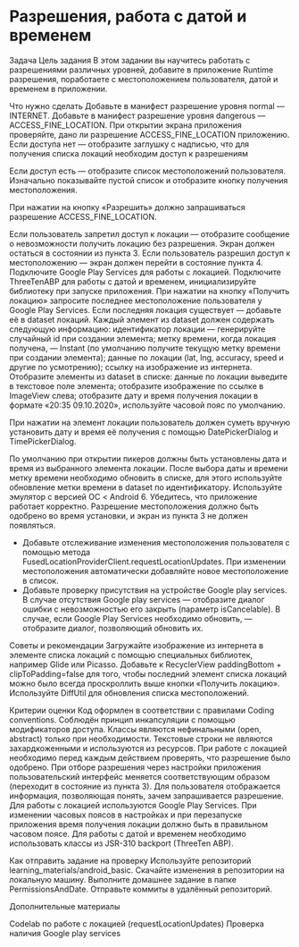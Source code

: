 # Разрешения, работа с датой и временем


Задача
Цель задания
В этом задании вы научитесь работать с разрешениями различных уровней, добавите в приложение Runtime разрешения, поработаете с местоположением пользователя, датой и временем в приложении.



Что нужно сделать
Добавьте в манифест разрешение уровня normal — INTERNET.
Добавьте в манифест разрешение уровня dangerous — ACCESS_FINE_LOCATION.
При открытии экрана приложения проверяйте, дано ли разрешение ACCESS_FINE_LOCATION приложению.
Если доступа нет — отобразите заглушку с надписью, что для получения списка локаций необходим доступ к разрешениям


Если доступ есть — отобразите список местоположений пользователя. Изначально показывайте пустой список и отобразите кнопку получения местоположения.


При нажатии на кнопку «Разрешить» должно запрашиваться разрешение ACCESS_FINE_LOCATION.


Если пользователь запретил доступ к локации — отобразите сообщение о невозможности получить локацию без разрешения. Экран должен остаться в состоянии из пункта 3.
Если пользователь разрешил доступ к местоположению — экран должен перейти в состояние пункта 4.
Подключите Google Play Services для работы с локацией.
Подключите ThreeTenABP для работы с датой и временем, инициализируйте библиотеку при запуске приложения.
При нажатии на кнопку «Получить локацию» запросите последнее местоположение пользователя у Google Play Services.
Если последняя локация существует — добавьте её в dataset локаций. Каждый элемент из dataset должен содержать следующую информацию:
идентификатор локации — генерируйте случайный id при создании элемента;
метку времени, когда локация получена, — Instant (по умолчанию получите текущую метку времени при создании элемента);
данные по локации (lat, lng, accuracy, speed и другие по усмотрению);
ссылку на изображение из интернета.
Отобразите элементы из dataset в списке:
данные по локации выведите в текстовое поле элемента;
отобразите изображение по ссылке в ImageView слева;
отобразите дату и время получения локации в формате «20:35 09.10.2020», используйте часовой пояс по умолчанию.


При нажатии на элемент локации пользователь должен суметь вручную установить дату и время её получения с помощью DatePickerDialog и TimePickerDialog.


По умолчанию при открытии пикеров должны быть установлены дата и время из выбранного элемента локации. После выбора даты и времени метку времени необходимо обновить в списке, для этого используйте обновление метки времени в dataset по идентификатору.
Используйте эмулятор с версией ОС < Android 6. Убедитесь, что приложение работает корректно. Разрешение местоположения должно быть одобрено во время установки, и экран из пункта 3 не должен появляться.
* Добавьте отслеживание изменения местоположения пользователя с помощью метода FusedLocationProviderClient.requestLocationUpdates. При изменении местоположения автоматически добавляйте новое местоположение в список.
* Добавьте проверку присутствия на устройстве Google play services. В случае отсутствия Google play services — отобразите диалог ошибки с невозможностью его закрыть (параметр isCancelable). В случае, если Google Play Services необходимо обновить, — отобразите диалог, позволяющий обновить их.


Советы и рекомендации
Загружайте изображение из интернета в элементе списка локаций с помощью специальных библиотек, например Glide или Picasso.
Добавьте к RecyclerView paddingBottom + clipToPadding=false для того, чтобы последний элемент списка локаций можно было всегда проскроллить выше кнопки «Получить локацию».
Используйте DiffUtil для обновления списка местоположений.


Критерии оценки
Код оформлен в соответствии с правилами Coding conventions.
Соблюдён принцип инкапсуляции с помощью модификаторов доступа.
Классы являются нефинальными (open, abstract) только при необходимости.
Текстовые строки не являются захардкоженными и используются из ресурсов.
При работе с локацией необходимо перед каждым действием проверять, что разрешение было одобрено.
При отборе разрешения через настройки приложения пользовательский интерфейс меняется соответствующим образом (переходит в состояние из пункта 3).
Для пользователя отображается информация, позволяющая понять, зачем запрашивается разрешение.
Для работы с локацией используются Google Play Services.
При изменении часовых поясов в настройках и при перезапуске приложения время получения локации должно быть в правильном часовом поясе.
Для работы с датой и временем необходимо использовать классы из JSR-310 backport (ThreeTen ABP).


Как отправить задание на проверку
Используйте репозиторий learning_materials/android_basic.
Скачайте изменения в репозитории на локальную машину.
Выполните домашнее задание в папке PermissionsAndDate.
Отправьте коммиты в удалённый репозиторий.


Дополнительные материалы

Codelab по работе с локацией (requestLocationUpdates)
Проверка наличия Google play services